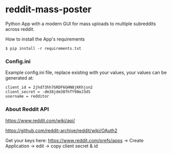 # reddit-mass-poster
Python App with a modern GUI for mass uploads to multiple subreddits across reddit.


How to install the App's requirements
```console
$ pip install -r requirements.txt
```

### Config.ini

Example config.ini file, replace existing with your values, your values can be generated at:

```config
client_id = 2jhd73hh7GRDF6GHN8jKKhjsn2
client_secret = -dm38jdm38fhTY98mJ3dS
username = redditor
```

### About Reddit API
https://www.reddit.com/wiki/api/

https://github.com/reddit-archive/reddit/wiki/OAuth2

Get your keys here:
https://www.reddit.com/prefs/apps -> Create Application -> edit -> copy client secret & id